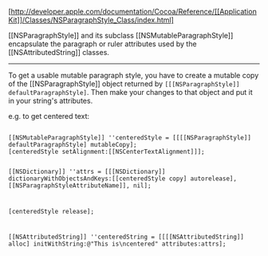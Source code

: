 [http://developer.apple.com/documentation/Cocoa/Reference/[[ApplicationKit]]/Classes/NSParagraphStyle_Class/index.html]

[[NSParagraphStyle]] and its subclass [[NSMutableParagraphStyle]] encapsulate the paragraph or ruler attributes used by the [[NSAttributedString]] classes.

----

To get a usable mutable paragraph style, you have to create a mutable copy of the [[NSParagraphStyle]] object returned by <code>[[[NSParagraphStyle]] defaultParagraphStyle]</code>. Then make your changes to that object and put it in your string's attributes.

e.g. to get centered text:

<code>
[[NSMutableParagraphStyle]] ''centeredStyle = [[[[NSParagraphStyle]] defaultParagraphStyle] mutableCopy];
[centeredStyle setAlignment:[[NSCenterTextAlignment]]];

[[NSDictionary]] ''attrs = [[[NSDictionary]] dictionaryWithObjectsAndKeys:[[centeredStyle copy] autorelease], [[NSParagraphStyleAttributeName]], nil];

[centeredStyle release];

[[NSAttributedString]] ''centeredString = [[[[NSAttributedString]] alloc] initWithString:@"This is\ncentered" attributes:attrs];

</code>